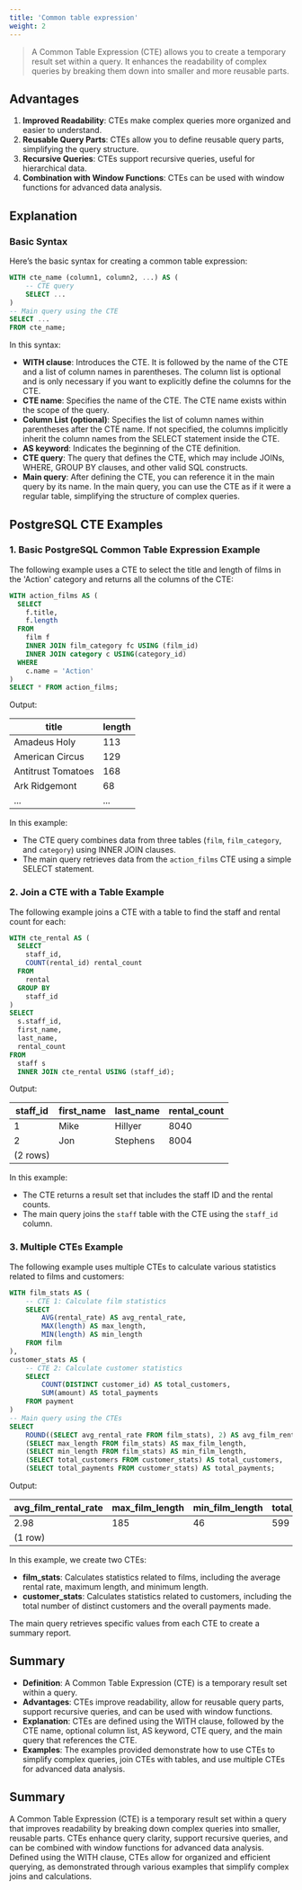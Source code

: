 ```yaml
---
title: 'Common table expression'
weight: 2
--- 
```


> A Common Table Expression (CTE) allows you to create a temporary result set within a query. It enhances the readability of complex queries by breaking them down into smaller and more reusable parts.

## Advantages

1. **Improved Readability**: CTEs make complex queries more organized and easier to understand.
2. **Reusable Query Parts**: CTEs allow you to define reusable query parts, simplifying the query structure.
3. **Recursive Queries**: CTEs support recursive queries, useful for hierarchical data.
4. **Combination with Window Functions**: CTEs can be used with window functions for advanced data analysis.

## Explanation

### Basic Syntax

Here’s the basic syntax for creating a common table expression:

```sql
WITH cte_name (column1, column2, ...) AS (
    -- CTE query
    SELECT ...
)
-- Main query using the CTE
SELECT ...
FROM cte_name;
```

In this syntax:

- **WITH clause**: Introduces the CTE. It is followed by the name of the CTE and a list of column names in parentheses. The column list is optional and is only necessary if you want to explicitly define the columns for the CTE.
- **CTE name**: Specifies the name of the CTE. The CTE name exists within the scope of the query.
- **Column List (optional)**: Specifies the list of column names within parentheses after the CTE name. If not specified, the columns implicitly inherit the column names from the SELECT statement inside the CTE.
- **AS keyword**: Indicates the beginning of the CTE definition.
- **CTE query**: The query that defines the CTE, which may include JOINs, WHERE, GROUP BY clauses, and other valid SQL constructs.
- **Main query**: After defining the CTE, you can reference it in the main query by its name. In the main query, you can use the CTE as if it were a regular table, simplifying the structure of complex queries.

## PostgreSQL CTE Examples

### 1. Basic PostgreSQL Common Table Expression Example

The following example uses a CTE to select the title and length of films in the 'Action' category and returns all the columns of the CTE:

```sql
WITH action_films AS (
  SELECT 
    f.title, 
    f.length 
  FROM 
    film f 
    INNER JOIN film_category fc USING (film_id) 
    INNER JOIN category c USING(category_id) 
  WHERE 
    c.name = 'Action'
) 
SELECT * FROM action_films;
```

Output:

|          title          | length |
|-------------------------|--------|
| Amadeus Holy            |    113 |
| American Circus         |    129 |
| Antitrust Tomatoes      |    168 |
| Ark Ridgemont           |     68 |
| ...                     |    ... |

In this example:

- The CTE query combines data from three tables (`film`, `film_category`, and `category`) using INNER JOIN clauses.
- The main query retrieves data from the `action_films` CTE using a simple SELECT statement.

### 2. Join a CTE with a Table Example

The following example joins a CTE with a table to find the staff and rental count for each:

```sql
WITH cte_rental AS (
  SELECT 
    staff_id, 
    COUNT(rental_id) rental_count 
  FROM 
    rental 
  GROUP BY 
    staff_id
) 
SELECT 
  s.staff_id, 
  first_name, 
  last_name, 
  rental_count 
FROM 
  staff s 
  INNER JOIN cte_rental USING (staff_id);
```

Output:

| staff_id | first_name | last_name | rental_count |
|----------|------------|-----------|--------------|
|        1 | Mike       | Hillyer   |         8040 |
|        2 | Jon        | Stephens  |         8004 |
| (2 rows) |

In this example:

- The CTE returns a result set that includes the staff ID and the rental counts.
- The main query joins the `staff` table with the CTE using the `staff_id` column.

### 3. Multiple CTEs Example

The following example uses multiple CTEs to calculate various statistics related to films and customers:

```sql
WITH film_stats AS (
    -- CTE 1: Calculate film statistics
    SELECT
        AVG(rental_rate) AS avg_rental_rate,
        MAX(length) AS max_length,
        MIN(length) AS min_length
    FROM film
),
customer_stats AS (
    -- CTE 2: Calculate customer statistics
    SELECT
        COUNT(DISTINCT customer_id) AS total_customers,
        SUM(amount) AS total_payments
    FROM payment
)
-- Main query using the CTEs
SELECT
    ROUND((SELECT avg_rental_rate FROM film_stats), 2) AS avg_film_rental_rate,
    (SELECT max_length FROM film_stats) AS max_film_length,
    (SELECT min_length FROM film_stats) AS min_film_length,
    (SELECT total_customers FROM customer_stats) AS total_customers,
    (SELECT total_payments FROM customer_stats) AS total_payments;
```

Output:

| avg_film_rental_rate | max_film_length | min_film_length | total_customers | total_payments |
|----------------------|-----------------|-----------------|-----------------|----------------|
|                 2.98 |             185 |              46 |             599 |       61312.04 |
| (1 row) |

In this example, we create two CTEs:

- **film_stats**: Calculates statistics related to films, including the average rental rate, maximum length, and minimum length.
- **customer_stats**: Calculates statistics related to customers, including the total number of distinct customers and the overall payments made.

The main query retrieves specific values from each CTE to create a summary report.

## Summary

- **Definition**: A Common Table Expression (CTE) is a temporary result set within a query.
- **Advantages**: CTEs improve readability, allow for reusable query parts, support recursive queries, and can be used with window functions.
- **Explanation**: CTEs are defined using the WITH clause, followed by the CTE name, optional column list, AS keyword, CTE query, and the main query that references the CTE.
- **Examples**: The examples provided demonstrate how to use CTEs to simplify complex queries, join CTEs with tables, and use multiple CTEs for advanced data analysis.

## Summary

A Common Table Expression (CTE) is a temporary result set within a query that improves readability by breaking down complex queries into smaller, reusable parts. CTEs enhance query clarity, support recursive queries, and can be combined with window functions for advanced data analysis. Defined using the WITH clause, CTEs allow for organized and efficient querying, as demonstrated through various examples that simplify complex joins and calculations.